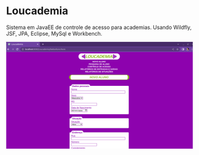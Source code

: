 # Loucademia
Sistema em JavaEE de controle de acesso para academias. Usando Wildfly, JSF, JPA, Eclipse, MySql e Workbench.

![](Loucademia/src/main/webapp/images/pagNovoAluno.png)
